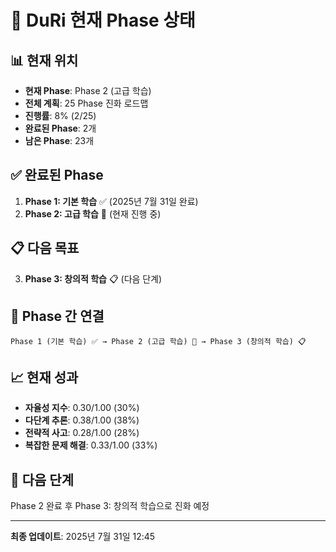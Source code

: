 # 🎯 DuRi 현재 Phase 상태

## 📊 현재 위치
- **현재 Phase**: Phase 2 (고급 학습)
- **전체 계획**: 25 Phase 진화 로드맵
- **진행률**: 8% (2/25)
- **완료된 Phase**: 2개
- **남은 Phase**: 23개

## ✅ 완료된 Phase
1. **Phase 1: 기본 학습** ✅ (2025년 7월 31일 완료)
2. **Phase 2: 고급 학습** 🎯 (현재 진행 중)

## 📋 다음 목표
3. **Phase 3: 창의적 학습** 📋 (다음 단계)

## 🔗 Phase 간 연결
```
Phase 1 (기본 학습) ✅ → Phase 2 (고급 학습) 🎯 → Phase 3 (창의적 학습) 📋
```

## 📈 현재 성과
- **자율성 지수**: 0.30/1.00 (30%)
- **다단계 추론**: 0.38/1.00 (38%)
- **전략적 사고**: 0.28/1.00 (28%)
- **복잡한 문제 해결**: 0.33/1.00 (33%)

## 🚀 다음 단계
Phase 2 완료 후 Phase 3: 창의적 학습으로 진화 예정

---
**최종 업데이트**: 2025년 7월 31일 12:45
